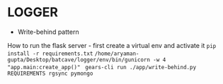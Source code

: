 # LOGGER
- Write-behind pattern

How to run the flask server - 
first create a virtual env and activate it
`
pip install -r requirements.txt
`
`/home/aryaman-gupta/Desktop/batcave/logger/env/bin/gunicorn -w 4 "app.main:create_app()"
`
`
gears-cli run ./app/write-behind.py REQUIREMENTS rgsync pymongo
`